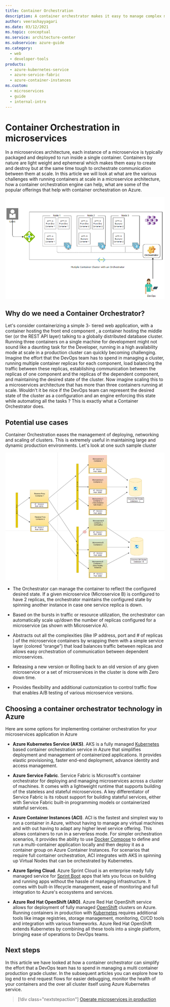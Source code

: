 ```yaml
---
title: Container Orchestration
description: A container orchestrator makes it easy to manage complex multi container microservice deployments. Learn how to use a production grade container orchestrator for a microservices application.
author: veerashayyagari
ms.date: 03/12/2021
ms.topic: conceptual
ms.service: architecture-center
ms.subservice: azure-guide
ms.category:
  - web
  - developer-tools
products:
  - azure-kubernetes-service
  - azure-service-fabric
  - azure-container-instances
ms.custom:
  - microservices
  - guide
  - internal-intro
---
```


# Container Orchestration in microservices

In a microservices architecture, each instance of a microservice is typically packaged and deployed to run inside a single container. Containers by nature are light weight and ephemeral which makes them easy to create and destroy but at the same time tough to orchestrate communication between them at scale. In this article we will look at what are the various challenges with running containers at scale in a microservice architecture, how a container orchestration engine can help, what are some of the popular offerings that help with container orchestration on Azure.

![Diagram of a Microservices Cluster with Container Orchestrator](../images/multi-container-cluster-with-orchestrator.png)

## Why do we need a Container Orchestrator?

Let's  consider containerizing a simple 3- tiered web application, with a container hosting the front end component , a container hosting the middle tier (or the REST API layer) talking to a globally distributed database cluster. Running three containers on a single machine for development might not sound like a daunting task for the Developer, running in a high availability mode at scale in a production cluster can quickly becoming challenging. Imagine the effort that the DevOps team has to spend in managing a cluster, running multiple container replicas for each component, load balancing the traffic between these replicas, establishing communication between the replicas of one component and the replicas of the dependent component, and  maintaining the desired state of the cluster. Now imagine scaling this to a microservices architecture that has more than three containers running at scale. Wouldn't it be nice if the DevOps team can represent the desired state of the cluster as a configuration and an engine enforcing this state while automating all the tasks ? This is exactly what a Container Orchestrator does.

## Potential use cases

Container Orchestration eases the management of deploying, networking and scaling of clusters. This is extremely useful in maintaining  large and dynamic production environments. Let's look at one such sample cluster

![Diagram of a Microservices cluster depicting Container Orchestrator UseCases](../images/container-orchestrator-usecases.png)

- The Orchestrator can manage the container to reflect the configured desired state. If a given microservice (Microservice B) is configured to have 2 replicas, the orchestrator maintains the configured state by spinning another instance in case one service replica is down.

- Based on the bursts in traffic or resource utilization, the orchestrator can automatically scale up/down the number of replicas configured for a microservice (as shown with Microservice A).

- Abstracts out all the complexities (like IP address, port and # of replicas ) of the microservice containers by wrapping them with a simple service layer (colored “orange”) that load balances traffic between replicas and allows easy orchestration of communication between dependent microservices.

- Releasing a new version or Rolling back to an old version of any given microservice or a set of microservices in the cluster is done with Zero down time.

- Provides flexibility and additional customization to control traffic flow that enables A/B testing of various microservice versions.

## Choosing a container orchestrator technology in Azure

Here are some options for implementing container orchestration for your microservices application in Azure

- **Azure Kubernetes Service (AKS)**. AKS is a fully managed [Kubernetes](https://kubernetes.io/) based container orchestration service in Azure that simplifies deployment and management of containerized applications. It provides elastic provisioning, faster end-end deployment, advance identity and access management.

- **Azure Service Fabric**. Service Fabric is Microsoft's container orchestrator for deploying and managing microservices across a cluster of machines. It comes with a lightweight runtime that supports building of the stateless and stateful microservices. A key differentiator of Service Fabric is its robust support for building stateful services, either with Service Fabric built-in programming models or containerized stateful services.

- **Azure Container Instances (ACI)**. ACI  is the fastest and simplest way to run a container in Azure, without having to manage any virtual machines and with out having to adapt any higher level service offering. This allows containers to run in a serverless mode. For simpler orchestration scenarios, it provides the ability to use [Docker Compose](https://docs.docker.com/compose/) to define and run a multi-container application locally and then deploy it as a container group on Azure Container Instances. For scenarios that require full container orchestration, ACI integrates with AKS in spinning up Virtual Nodes that can be orchestrated by Kubernetes.

- **Azure Spring Cloud**. Azure Sprint Cloud is an enterprise ready fully managed service for [Sprint Boot](https://spring.io/projects/spring-boot) apps that lets you focus on building and running apps without the hassle of managing infrastructure. It comes with built-in lifecycle management, ease of monitoring and full integration to Azure's ecosystems and services.

- **Azure Red Hat OpenShift (ARO)**. Azure Red Hat OpenShift service allows for deployment of fully managed [OpenShift](https://www.openshift.com/) clusters on Azure. Running containers in production with [Kubernetes](https://kubernetes.io/) requires additional tools like image registries, storage management, monitoring, CI/CD tools and integration with various frameworks. Azure Red Hat OpenShift extends Kubernetes by combining all these tools into a single platform, bringing ease of operations to DevOps teams.

## Next steps

In this article we have looked at how a container orchestrator can simplify the effort that a DevOps team has to spend in managing a multi container production grade cluster. In the subsequent articles you can explore how to log end to end request flows for easier debugging, monitor the health of your containers and the over all cluster itself using Azure Kubernetes service.

> [!div class="nextstepaction"]
> [Operate microservices in production](../logging-monitoring.md)
